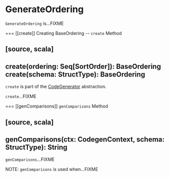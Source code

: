 # GenerateOrdering

`GenerateOrdering` is...FIXME

=== [[create]] Creating BaseOrdering -- `create` Method

[source, scala]
----
create(ordering: Seq[SortOrder]): BaseOrdering
create(schema: StructType): BaseOrdering
----

`create` is part of the [CodeGenerator](CodeGenerator.md#create) abstraction.

`create`...FIXME

=== [[genComparisons]] `genComparisons` Method

[source, scala]
----
genComparisons(ctx: CodegenContext, schema: StructType): String
----

`genComparisons`...FIXME

NOTE: `genComparisons` is used when...FIXME
